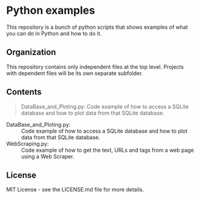 # Python examples
  This repository is a bunch of python scripts that shows examples of what you can do in Python and how to do it.

## Organization
  This repository contains only independent files at the top level. 
  Projects with dependent files will be its own separate subfolder.
  
## Contents
> DataBase_and_Ploting.py:
> Code example of how to access a SQLite database and how to plot data from that SQLite database.

<dl>
  <dt> DataBase_and_Ploting.py:</dt>
    <dd>  Code example of how to access a SQLite database and how to plot data from that SQLite database.</dd>

  <dt>  WebScraping.py:</dt>
    <dd>  Code example of how to get the text, URLs and tags from a web page using a Web Scraper.<dd>
</dl>

## License
  MIT License - see the LICENSE.md file for more details.
